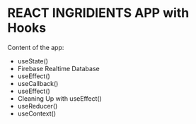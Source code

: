 # REACT INGRIDIENTS APP with Hooks

Content of the app:

- useState()
- Firebase Realtime Database
- useEffect()
- useCallback()
- useEffect()
- Cleaning Up with useEffect()
- useReducer()
- useContext()
